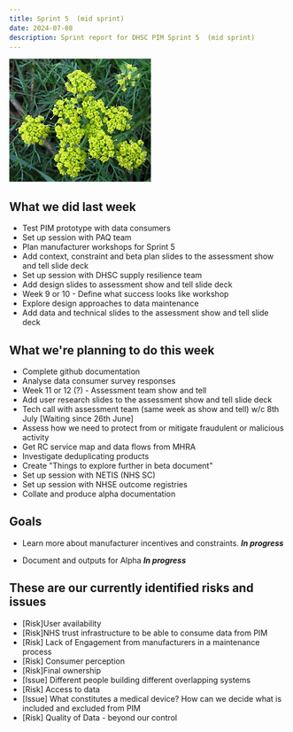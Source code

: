 ```yaml
---
title: Sprint 5  (mid sprint)
date: 2024-07-08
description: Sprint report for DHSC PIM Sprint 5  (mid sprint)
---
```


![Wild Fennel](wildFennel.jpg)

What we did last week
---------------------

- Test PIM prototype with data consumers
- Set up session with PAQ team
- Plan manufacturer workshops for Sprint 5
- Add context, constraint and beta plan slides to the assessment show and tell slide deck
- Set up session with DHSC supply resilience team
- Add design slides to assessment show and tell slide deck
- Week 9 or 10 - Define what success looks like workshop
- Explore design approaches to data maintenance
- Add data and technical slides to the assessment show and tell slide deck

What we're planning to do this week
-----------------------------------

- Complete github documentation
- Analyse data consumer survey responses
- Week 11 or 12 (?) - Assessment team show and tell
- Add user research slides to the assessment show and tell slide deck
- Tech call with assessment team (same week as show and tell) w/c 8th July [Waiting since 26th June]
- Assess how we need to protect from or mitigate fraudulent or malicious activity
- Get RC service map and data flows from MHRA
- Investigate deduplicating products
- Create "Things to explore further in beta document"
- Set up session with NETIS (NHS SC)
- Set up session with NHSE outcome registries
- Collate and produce alpha documentation

Goals
-----

- Learn more about manufacturer incentives and constraints.
  <span class="badge bg-info">_**In progress**_</span>

- Document and outputs for Alpha
  <span class="badge bg-info">_**In progress**_</span>

These are our currently identified risks and issues
---------------------------------------------------

- [Risk]User availability
- [Risk]NHS trust infrastructure to be able to consume data from PIM
- [Risk] Lack of Engagement from manufacturers in a maintenance process
- [Risk] Consumer perception
- [Risk]Final ownership
- [Issue] Different people building different overlapping systems
- [Risk] Access to data
- [Issue] What constitutes a medical device? How can we decide what is included and excluded from PIM
- [Risk] Quality of Data - beyond our control

